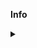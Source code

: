 **Info**
<details>
  <summary></summary>
  
#### Script
[<img src="https://github.com/FarhadElahi/CF/blob/main/Info/Script.png" width="80">](https://github.com/FarhadElahi/CF/blob/main/Info/Script.md)
#### Settings
[<img src="https://github.com/FarhadElahi/CF/blob/main/Info/Settings.png" width="80">](https://github.com/FarhadElahi/CF/blob/main/Info/Settings.md)
#### Country
[<img src="https://github.com/FarhadElahi/CF/blob/main/Info/Country.png" width="80">](https://github.com/FarhadElahi/CF/blob/main/Info/Country.md)

